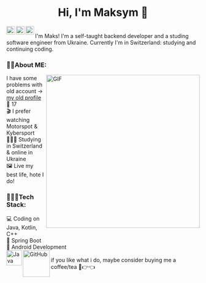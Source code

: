 <h1 align="center">Hi, I'm Maksym 👋</h1>

<a href="https://www.instagram.com/maksyym.k/">
  <img align="left" alt="Maksym's Instagram" width="22px" src="https://raw.githubusercontent.com/hussainweb/hussainweb/main/icons/instagram.png" />
</a>
<a href="https://discordapp.com/user/675983341354352691">
  <img align="left" alt="Maksym's Discord" width="22px" src="https://raw.githubusercontent.com/peterthehan/peterthehan/master/assets/discord.svg" />
</a>
<a href="https://twitter.com/maksyym_k">
  <img align="left" alt="Maksym | Twitter" width="22px" src="https://raw.githubusercontent.com/peterthehan/peterthehan/master/assets/twitter.svg" />
</a>
<br>
I'm Maks! I'm a self-taught backend developer and a studing software engineer from Ukraine. Сurrently I'm in Switzerland: studying and continuing coding.
<br>

### 😶‍🌫️About ME: <br>
<img align="right" alt="GIF" width="400px" src="https://raw.githubusercontent.com/abhisheknaiidu/abhisheknaiidu/master/code.gif"/>
I have some problems with old account -> <a href="https://github.com/maksyymK">my old profile</a><br>
🎂 17<br>
🎬 I prefer watching Motorspot & Kybersport <br>
👨🏻‍🎓 Studying in Switzerland & online in Ukraine <br>
🖼️ Live my best life, hote I do!
<br>

### 👩🏻‍💻Tech Stack: <br>
💻 Coding on Java, Kotlin, C++ <br>
🍃 Spring Boot<br>
🎴 Android Development <br>
<img align="left" alt="Java" width="40px" src="https://camo.githubusercontent.com/923eea6a54760c8adc876b3afab4fec69342f619a1428b14d8ae211d2f7801cf/68747470733a2f2f696d672e736869656c64732e696f2f62616467652f2d4a6176612d3035313232413f7374796c653d666c6174266c6f676f3d4a617661266c6f676f436f6c6f723d464641353138"/>
<img align="left" alt="GitHub" width="70px" src="https://camo.githubusercontent.com/202a58d250ff1d21ee70433e0070b55f8fed747f8883c1750742aa791b1ad871/68747470733a2f2f696d672e736869656c64732e696f2f62616467652f2d4769744875622d3035313232413f7374796c653d666c6174266c6f676f3d676974687562"/>
<br>
if you like what i do, maybe consider buying me a coffee/tea 🥺👉👈
